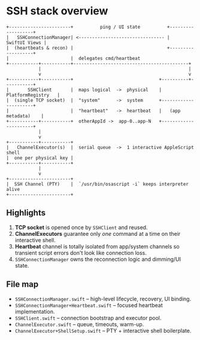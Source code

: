 # SSH stack overview

```
+-----------------------+          ping / UI state          +-------------------+
|   SSHConnectionManager| <-------------------------------- |     SwiftUI Views |
|  (heartbeats & recon) |                                   +-------------------+
|                       |  delegates cmd/heartbeat
+-----------+-----------+-------------------------------------------+
            |                                                       |
            v                                                       v
+-----------+-----------+                                +----------+-----------+
|       SSHClient       |  maps logical  ->  physical    |  PlatformRegistry   |
|  (single TCP socket)  |  "system"      ->  system      +----------------------+ 
|                       |  "heartbeat"   ->  heartbeat   |   (app metadata)    |
+-----------+-----------+  otherAppId ->  app-0..app-N   +----------------------+ 
            |
            v
+-----------+-----------+
|   ChannelExecutor(s)  |  serial queue  ->  1 interactive AppleScript shell
|  one per physical key |
+-----------+-----------+
            |
            v
+-----------------------+
|  SSH Channel (PTY)    |  `/usr/bin/osascript -i` keeps interpreter alive
+-----------------------+
```

Highlights
-----------
1. **TCP socket** is opened once by `SSHClient` and reused.
2. **ChannelExecutors** guarantee only *one* command at a time on their interactive shell.
3. **Heartbeat** channel is totally isolated from app/system channels so transient script errors don't look like connection loss.
4. `SSHConnectionManager` owns the reconnection logic and dimming/UI state.

File map
--------
- `SSHConnectionManager.swift` – high-level lifecycle, recovery, UI binding.
- `SSHConnectionManager+Heartbeat.swift` – focused heartbeat implementation.
- `SSHClient.swift` – connection bootstrap and executor pool.
- `ChannelExecutor.swift` – queue, timeouts, warm-up.
- `ChannelExecutor+ShellSetup.swift` – PTY + interactive shell boilerplate. 